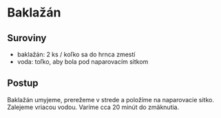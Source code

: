 # Baklažán

## Suroviny

- baklažán: 2 ks / koľko sa do hrnca zmestí
- voda: toľko, aby bola pod naparovacím sitkom

## Postup

Baklažán umyjeme, prerežeme v strede a položíme na naparovacie sitko. Zalejeme vriacou vodou. Varíme cca 20 minút do zmäknutia.
